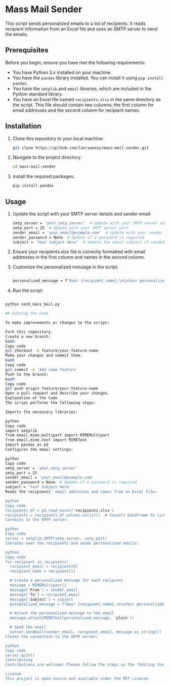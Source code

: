 # Mass Mail Sender

This script sends personalized emails to a list of recipients. It reads recipient information from an Excel file and uses an SMTP server to send the emails.

## Prerequisites

Before you begin, ensure you have met the following requirements:
- You have Python 3.x installed on your machine.
- You have the `pandas` library installed. You can install it using `pip install pandas`.
- You have the `smtplib` and `email` libraries, which are included in the Python standard library.
- You have an Excel file named `recipients.xlsx` in the same directory as the script. This file should contain two columns: the first column for email addresses and the second column for recipient names.

## Installation

1. Clone this repository to your local machine:
   ```bash
   git clone https://github.com/lanryweezy/mass-mail-sender.git

2. Navigate to the project directory:
   ```bash
   cd mass-mail-sender

3. Install the required packages:
   ```bash
   pip install pandas

## Usage
1. Update the script with your SMTP server details and sender email:
   ```bash
   smtp_server = 'your_smtp_server'  # Update with your SMTP server address
   smtp_port = 25  # Update with your SMTP server port
   sender_email = 'your_email@example.com'  # Update with your sender email address
   sender_password = None  # Update if a password is required
   subject = 'Your Subject Here'  # Update the email subject if needed

2. Ensure your recipients.xlsx file is correctly formatted with email addresses in the first column and names in the second column.

3. Customize the personalized message in the script:

   ```bash

   personalized_message = f"Dear {recipient_name},\n\nYour personalized message here.\n\nBest regards,\n[Your Name]"

4. Run the script:

  ```bash

  python send_mass_mail.py

## Editing the Code

To make improvements or changes to the script:

Fork this repository.
Create a new branch:
bash
Copy code
git checkout -b feature/your-feature-name
Make your changes and commit them:
bash
Copy code
git commit -m 'Add some feature'
Push to the branch:
bash
Copy code
git push origin feature/your-feature-name
Open a pull request and describe your changes.
Explanation of the Code
The script performs the following steps:

Imports the necessary libraries:

python
Copy code
import smtplib
from email.mime.multipart import MIMEMultipart
from email.mime.text import MIMEText
import pandas as pd
Configures the email settings:

python
Copy code
smtp_server = 'your_smtp_server'
smtp_port = 25
sender_email = 'your_email@example.com'
sender_password = None  # Update if a password is required
subject = 'Your Subject Here'
Reads the recipients' email addresses and names from an Excel file:

python
Copy code
recipients_df = pd.read_excel('recipients.xlsx')
recipients = recipients_df.values.tolist()  # Convert DataFrame to list of lists
Connects to the SMTP server:

python
Copy code
server = smtplib.SMTP(smtp_server, smtp_port)
Iterates over the recipients and sends personalized emails:

python
Copy code
for recipient in recipients:
    recipient_email = recipient[0]
    recipient_name = recipient[1]

    # Create a personalized message for each recipient
    message = MIMEMultipart()
    message['From'] = sender_email
    message['To'] = recipient_email
    message['Subject'] = subject
    personalized_message = f"Dear {recipient_name},\n\nYour personalized message here.\n\nBest regards,\n[Your Name]"

    # Attach the personalized message to the email
    message.attach(MIMEText(personalized_message, 'plain'))

    # Send the email
    server.sendmail(sender_email, recipient_email, message.as_string())
Closes the connection to the SMTP server:

python
Copy code
server.quit()
Contributing
Contributions are welcome! Please follow the steps in the "Editing the Code" section to contribute to this project.

License
This project is open-source and available under the MIT License.
